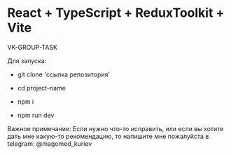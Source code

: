# React + TypeScript + ReduxToolkit + Vite
VK-GROUP-TASK

Для запуска: 

- git clone 'ссылка репозитория'

- cd project-name

- npm i

- npm run dev

Важное примечание: Если нужно что-то исправить, или если вы хотите дать мне какую-то рекомендацию, то напишите мне пожалуйста в telegram: @magomed_kuriev
